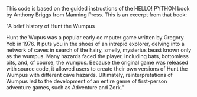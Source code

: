 This code is based on the guided instrustions of the HELLO! PYTHON book by Anthony Briggs from Manning Press.  This is an
excerpt from that book:

"A brief history of Hunt the Wumpus

Hunt the Wupus was a popular early oc mputer game written by Gregory Yob in 1976.  It puts you in the shoes of an intrepid
explorer, delving into a network of caves in search of the hairy, smelly, mysterius beast known only as the wumpus.  Many
hazards faced the player, including bats, bottomless pits, and, of course, the wumpus.  Because the original game was 
released with source code, it allowed users to create their own versions of Hunt the Wumpus with different cave hazards.
Ultimately, reinterpretations of Wumpus led to the development of an entire genre of first-person adventure games, such as
Adventure and Zork."
